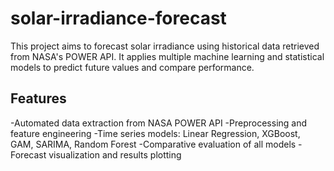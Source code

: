 # solar-irradiance-forecast
This project aims to forecast solar irradiance using historical data retrieved from NASA's POWER API. It applies multiple machine learning and statistical models to predict future values and compare performance.
## Features
-Automated data extraction from NASA POWER API
-Preprocessing and feature engineering
-Time series models: Linear Regression, XGBoost, GAM, SARIMA, Random Forest
-Comparative evaluation of all models
-Forecast visualization and results plotting
